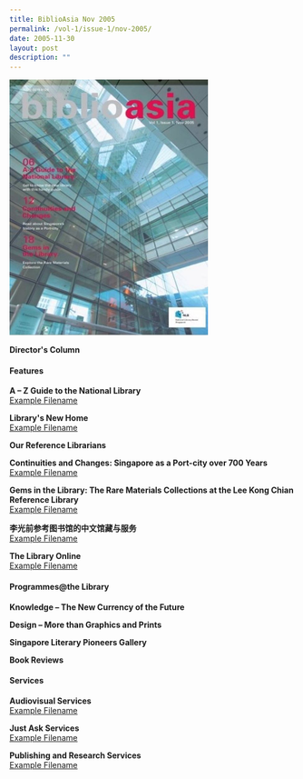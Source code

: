 ```yaml
---
title: BiblioAsia Nov 2005
permalink: /vol-1/issue-1/nov-2005/
date: 2005-11-30
layout: post
description: ""
---
```

<img style="width: 350px; height: 450px;" src="/images/vol-1-issue-1/nov%202005.JPG"><br>

**Director's Column** <br>

#### **Features**

**A – Z Guide to the National Library**<br> [Example Filename](/files/pdf/vol-1/issue-1/A-Z%20Guide.pdf)

**Library's New Home**<br> [Example Filename](/files/pdf/vol-1/issue-1/Library%20New%20Home.pdf)

**Our Reference Librarians**<br> 

**Continuities and Changes: Singapore as a Port-city over 700 Years**<br> [Example Filename](/files/pdf/vol-1/issue-1/ContinuitiesChanges.pdf)

**Gems in the Library: The Rare Materials Collections at the Lee Kong Chian Reference Library**<br> [Example Filename](/files/pdf/vol-1/issue-1/Gems.pdf)

**李光前参考图书馆的中文馆藏与服务**<br> [Example Filename](/files/pdf/vol-1/issue-1/Chinese.pdf)

**The Library Online**<br> [Example Filename](/files/pdf/vol-1/issue-1/Library%20Online.pdf)

#### **Programmes@the Library**

**Knowledge – The New Currency of the Future**<br>

**Design – More than Graphics and Prints**<br>

**Singapore Literary Pioneers Gallery**<br>

**Book Reviews**<br> 

#### **Services**

**Audiovisual Services**<br> [Example Filename](/files/pdf/vol-1/issue-1/AV%20services%20for%20Nov%202005.pdf)

**Just Ask Services**<br> [Example Filename](/files/pdf/vol-1/issue-1/Just%20Ask%20services%20for%20Nov%202005.pdf)

**Publishing and Research Services**<br> [Example Filename](/files/pdf/vol-1/issue-1/Publishing%20and%20Research%20Services%20for%20Nov%202005.pdf)